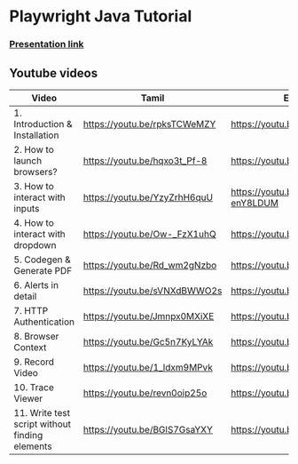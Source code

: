 # Playwright Java Tutorial

### <div><a href="https://www.canva.com/design/DAFTIJ-8sAc/view">Presentation link</a></div>
## Youtube videos

|Video|Tamil|English|
|-|-|-|
|1. Introduction & Installation|https://youtu.be/rpksTCWeMZY|https://youtu.be/ty9u5wqhB2Q|
|2. How to launch browsers?|https://youtu.be/hqxo3t_Pf-8|https://youtu.be/wtGVjcYXClw|
|3. How to interact with inputs|https://youtu.be/YzyZrhH6quU|https://youtu.be/WG-enY8LDUM|
|4. How to interact with dropdown|https://youtu.be/Ow-_FzX1uhQ|https://youtu.be/3rhcfusK0Sk|
|5. Codegen & Generate PDF|https://youtu.be/Rd_wm2gNzbo|https://youtu.be/31mJHAJOAGU|
|6. Alerts in detail|https://youtu.be/sVNXdBWWO2s|https://youtu.be/2WCs5dMYjdM|
|7. HTTP Authentication|https://youtu.be/Jmnpx0MXiXE|https://youtu.be/JCEC4L6LS9A|
|8. Browser Context|https://youtu.be/Gc5n7KyLYAk|https://youtu.be/ynmN1SrzY9A|
|9. Record Video|https://youtu.be/1_ldxm9MPvk|https://youtu.be/RbS-1b3aQ3k|
|10. Trace Viewer|https://youtu.be/revn0oip25o|https://youtu.be/5qBZaPWiCWQ|
|11. Write test script without finding elements|https://youtu.be/BGlS7GsaYXY|https://youtu.be/j8I_EvrUqRE|